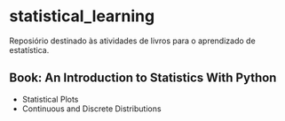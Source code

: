 # statistical_learning
Reposiório destinado às atividades de livros para o aprendizado de estatística.

## Book: An Introduction to Statistics With Python

- Statistical Plots
- Continuous and Discrete Distributions
